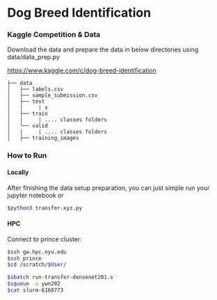 # Dog Breed Identification

### Kaggle Competition & Data
Download the data and prepare the data in below directories using data/data_prep.py

https://www.kaggle.com/c/dog-breed-identification

    ├── data
    │   ├── labels.csv
    │   ├── sample_submission.csv
    │   ├── test
    |   |     | x
    │   ├── train
    |   |     | .... classes folders
    │   └── valid
    |   |     | .... classes folders
    │   ├── training_images

### How to Run
#### Locally
After finishing the data setup preparation, you can just simple run your jupyter notebook or 
```bash
$python3 transfer-xyz.py
```
#### HPC
Connect to prince cluster:
```bash
$ssh gw.hpc.nyu.edu
$ssh prince
$cd /scratch/$User/

$sbatch run-transfer-densenet201.s 
$squeue -u ywn202
$cat slurm-6160773
```
